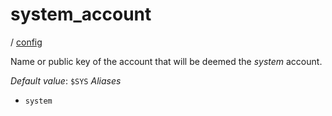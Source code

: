 # system_account

/ [config](/reference/server-config/index.md) 

Name or public key of the account that will be deemed the
*system* account.

*Default value*: `$SYS`
*Aliases*
- `system`

